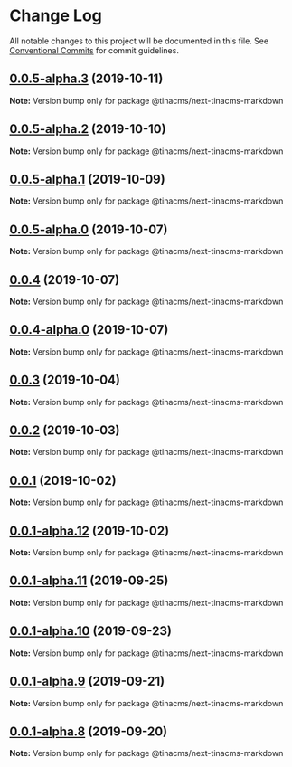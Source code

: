 # Change Log

All notable changes to this project will be documented in this file.
See [Conventional Commits](https://conventionalcommits.org) for commit guidelines.

## [0.0.5-alpha.3](https://github.com/tinacms/tinacms/compare/@tinacms/next-tinacms-markdown@0.0.5-alpha.2...@tinacms/next-tinacms-markdown@0.0.5-alpha.3) (2019-10-11)

**Note:** Version bump only for package @tinacms/next-tinacms-markdown





## [0.0.5-alpha.2](https://github.com/tinacms/tinacms/compare/@tinacms/next-tinacms-markdown@0.0.2...@tinacms/next-tinacms-markdown@0.0.5-alpha.2) (2019-10-10)

**Note:** Version bump only for package @tinacms/next-tinacms-markdown





## [0.0.5-alpha.1](https://github.com/tinacms/tinacms/compare/@tinacms/next-tinacms-markdown@0.0.2...@tinacms/next-tinacms-markdown@0.0.5-alpha.1) (2019-10-09)

**Note:** Version bump only for package @tinacms/next-tinacms-markdown





## [0.0.5-alpha.0](https://github.com/tinacms/tinacms/compare/@tinacms/next-tinacms-markdown@0.0.4...@tinacms/next-tinacms-markdown@0.0.5-alpha.0) (2019-10-07)

**Note:** Version bump only for package @tinacms/next-tinacms-markdown





## [0.0.4](https://github.com/tinacms/tinacms/compare/@tinacms/next-tinacms-markdown@0.0.4-alpha.0...@tinacms/next-tinacms-markdown@0.0.4) (2019-10-07)

**Note:** Version bump only for package @tinacms/next-tinacms-markdown





## [0.0.4-alpha.0](https://github.com/tinacms/tinacms/compare/@tinacms/next-tinacms-markdown@0.0.2...@tinacms/next-tinacms-markdown@0.0.4-alpha.0) (2019-10-07)

**Note:** Version bump only for package @tinacms/next-tinacms-markdown





## [0.0.3](https://github.com/tinacms/tinacms/compare/@tinacms/next-tinacms-markdown@0.0.3-alpha.0...@tinacms/next-tinacms-markdown@0.0.3) (2019-10-04)

**Note:** Version bump only for package @tinacms/next-tinacms-markdown





## [0.0.2](https://github.com/tinacms/tinacms/compare/@tinacms/next-tinacms-markdown@0.0.1...@tinacms/next-tinacms-markdown@0.0.2) (2019-10-03)

**Note:** Version bump only for package @tinacms/next-tinacms-markdown





## [0.0.1](https://github.com/tinacms/tinacms/compare/@tinacms/next-tinacms-markdown@0.0.1-alpha.12...@tinacms/next-tinacms-markdown@0.0.1) (2019-10-02)

**Note:** Version bump only for package @tinacms/next-tinacms-markdown





## [0.0.1-alpha.12](https://github.com/tinacms/tinacms/compare/@tinacms/next-tinacms-markdown@0.0.1-alpha.11...@tinacms/next-tinacms-markdown@0.0.1-alpha.12) (2019-10-02)

**Note:** Version bump only for package @tinacms/next-tinacms-markdown





## [0.0.1-alpha.11](https://github.com/tinacms/tinacms/compare/@tinacms/next-tinacms-markdown@0.0.1-alpha.10...@tinacms/next-tinacms-markdown@0.0.1-alpha.11) (2019-09-25)

**Note:** Version bump only for package @tinacms/next-tinacms-markdown





## [0.0.1-alpha.10](https://github.com/tinacms/tinacms/compare/@tinacms/next-tinacms-markdown@0.0.1-alpha.9...@tinacms/next-tinacms-markdown@0.0.1-alpha.10) (2019-09-23)

**Note:** Version bump only for package @tinacms/next-tinacms-markdown





## [0.0.1-alpha.9](https://github.com/tinacms/tinacms/compare/@tinacms/next-tinacms-markdown@0.0.1-alpha.7...@tinacms/next-tinacms-markdown@0.0.1-alpha.9) (2019-09-21)

**Note:** Version bump only for package @tinacms/next-tinacms-markdown





## [0.0.1-alpha.8](https://github.com/tinacms/tinacms/compare/@tinacms/next-tinacms-markdown@0.0.1-alpha.7...@tinacms/next-tinacms-markdown@0.0.1-alpha.8) (2019-09-20)

**Note:** Version bump only for package @tinacms/next-tinacms-markdown
